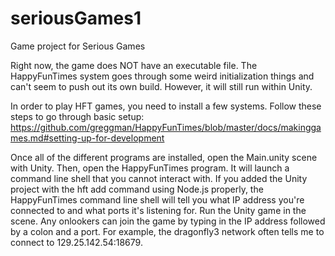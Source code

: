 # seriousGames1
Game project for Serious Games

Right now, the game does NOT have an executable file. The HappyFunTimes system goes through some weird initialization things and can't seem to push out its own build. However, it will still run within Unity.

In order to play HFT games, you need to install a few systems. Follow these steps to go through basic setup: https://github.com/greggman/HappyFunTimes/blob/master/docs/makinggames.md#setting-up-for-development

Once all of the different programs are installed, open the Main.unity scene with Unity. Then, open the HappyFunTimes program. It will launch a command line shell that you cannot interact with. If you added the Unity project with the hft add command using Node.js properly, the HappyFunTimes command line shell will tell you what IP address you're connected to and what ports it's listening for. Run the Unity game in the scene. Any onlookers can join the game by typing in the IP address followed by a colon and a port. For example, the dragonfly3 network often tells me to connect to 129.25.142.54:18679.
